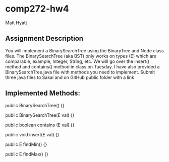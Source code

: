 # comp272-hw4
Matt Hyatt

## Assignment Description

You will implement a BinarySearchTree using the BinaryTree and Node class files.  The BinarySearchTree (aka BST) only works on types (E) which are comparable, example, Integer, String, etc.  We will go over the insert() method and contains() method in class on Tuesday.  I have also provided a BinarySearchTree.java file with methods you need to implement.  Submit three java files to Sakai and on GitHub public folder with a link

## Implemented Methods:

public BinarySearchTree() {}

public BinarySearchTree(E val) {}

public boolean contains (E val) {}

public void insert(E val) {}

public E findMin() {}
    
public E findMax() {}
